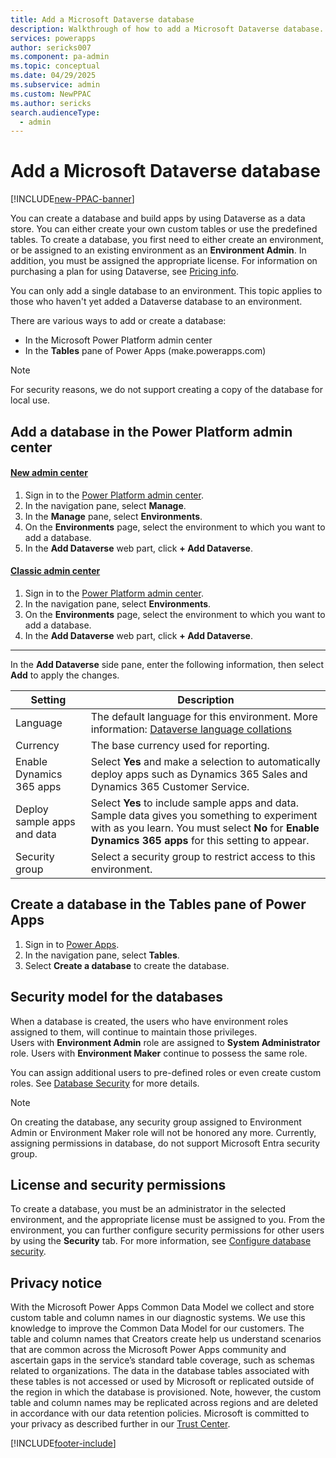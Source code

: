 ```yaml
---
title: Add a Microsoft Dataverse database
description: Walkthrough of how to add a Microsoft Dataverse database.
services: powerapps
author: sericks007
ms.component: pa-admin
ms.topic: conceptual
ms.date: 04/29/2025
ms.subservice: admin
ms.custom: NewPPAC
ms.author: sericks
search.audienceType: 
  - admin
---
```

# Add a Microsoft Dataverse database

[!INCLUDE[new-PPAC-banner](~/includes/new-PPAC-banner.md)]

You can create a database and build apps by using Dataverse as a data store. You can either create your own custom tables or use the predefined tables. To create a database, you first need to either create an environment, or be assigned to an existing environment as an **Environment Admin**. In addition, you must be assigned the appropriate license. For information on purchasing a plan for using Dataverse, see [Pricing info](pricing-billing-skus.md).

You can only add a single database to an environment. This topic applies to those who haven't yet added a Dataverse database to an environment.

There are various ways to add or create a database:

- In the Microsoft Power Platform admin center
- In the **Tables** pane of Power Apps (make.powerapps.com)

> [!NOTE]
> For security reasons, we do not support creating a copy of the database for local use.

## Add a database in the Power Platform admin center

#### [New admin center](#tab/new)
1. Sign in to the [Power Platform admin center](https://admin.powerplatform.microsoft.com/).
1. In the navigation pane, select **Manage**.
1. In the **Manage** pane, select **Environments**.
1. On the **Environments** page, select the environment to which you want to add a database.
1. In the **Add Dataverse** web part, click **+ Add Dataverse**.
 
#### [Classic admin center](#tab/classic)
1. Sign in to the [Power Platform admin center](https://admin.powerplatform.microsoft.com/).
1. In the navigation pane, select **Environments**.
1. On the **Environments** page, select the environment to which you want to add a database.
1. In the **Add Dataverse** web part, click **+ Add Dataverse**.
---

In the **Add Dataverse** side pane, enter the following information, then select **Add** to apply the changes.

|Setting  |Description  |
|---------|---------|
|Language     | The default language for this environment. More information: [Dataverse language collations](language-collations.md)     |
|Currency     | The base currency used for reporting.         |
|Enable Dynamics 365 apps | Select **Yes** and make a selection to automatically deploy apps such as Dynamics 365 Sales and Dynamics 365 Customer Service. |
|Deploy sample apps and data     | Select **Yes** to include sample apps and data. Sample data gives you something to experiment with as you learn. You must select **No** for **Enable Dynamics 365 apps** for this setting to appear.        |
|Security group | Select a security group to restrict access to this environment. |

## Create a database in the Tables pane of Power Apps
1. Sign in to [Power Apps](https://make.powerapps.com).
2. In the navigation pane, select **Tables**.
3. Select **Create a database** to create the database.

## Security model for the databases
When a database is created, the users who have environment roles assigned to them, will continue to maintain those privileges.  
    Users with **Environment Admin** role are assigned to **System Administrator** role. 
    Users with **Environment Maker** continue to possess the same role.

You can assign additional users to pre-defined roles or even create custom roles. See [Database Security](database-security.md) for more details.

> [!NOTE]
> On creating the database, any security group assigned to Environment Admin or Environment Maker role will not be honored any more. Currently, assigning permissions in database, do not support Microsoft Entra security group.


## License and security permissions
To create a database, you must be an administrator in the selected environment, and the appropriate license must be assigned to you. From the environment, you can further configure security permissions for other users by using the **Security** tab. For more information, see [Configure database security](database-security.md).

## Privacy notice
With the Microsoft Power Apps Common Data Model we collect and store custom table and column names in our diagnostic systems.  We use this knowledge to improve the Common Data Model for our customers. The table and column names that Creators create help us understand scenarios that are common across the Microsoft Power Apps community and ascertain gaps in the service’s standard table coverage, such as schemas related to organizations. The data in the database tables associated with these tables is not accessed or used by Microsoft or replicated outside of the region in which the database is provisioned. Note, however, the custom table and column names may be replicated across regions and are deleted in accordance with our data retention policies. Microsoft is committed to your privacy as described further in our [Trust Center](https://www.microsoft.com/trustcenter/Privacy/default.aspx).


[!INCLUDE[footer-include](../includes/footer-banner.md)]
